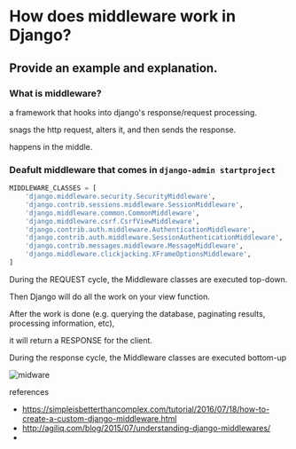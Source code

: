 # How does middleware work in Django?
## Provide an example and explanation.

### What is middleware?
a framework that hooks into django's response/request processing.

snags the http request, alters it, and then sends the response.

happens in the middle.


### Deafult middleware that comes in ```django-admin startproject```

```python 
MIDDLEWARE_CLASSES = [
    'django.middleware.security.SecurityMiddleware',
    'django.contrib.sessions.middleware.SessionMiddleware',
    'django.middleware.common.CommonMiddleware',
    'django.middleware.csrf.CsrfViewMiddleware',
    'django.contrib.auth.middleware.AuthenticationMiddleware',
    'django.contrib.auth.middleware.SessionAuthenticationMiddleware',
    'django.contrib.messages.middleware.MessageMiddleware',
    'django.middleware.clickjacking.XFrameOptionsMiddleware',
]
```

During the REQUEST cycle, the Middleware classes are executed top-down.

Then Django will do all the work on your view function.

After the work is done (e.g. querying the database, paginating results, processing information, etc),

it will return a RESPONSE for the client.

During the response cycle, the Middleware classes are executed bottom-up


![midware](https://simpleisbetterthancomplex.com/media/2016-07-18-how-to-create-a-custom-django-middleware/middleware.svg)


references
- https://simpleisbetterthancomplex.com/tutorial/2016/07/18/how-to-create-a-custom-django-middleware.html
- http://agiliq.com/blog/2015/07/understanding-django-middlewares/
- 
